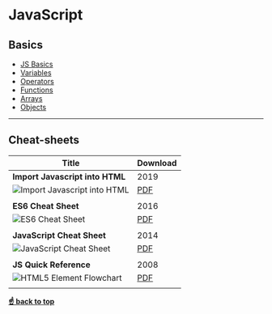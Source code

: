 
# JavaScript

## Basics
* [JS Basics](https://developer.mozilla.org/en-US/docs/Web/JavaScript)
* [Variables](https://developer.mozilla.org/en-US/docs/Learn/JavaScript/First_steps/Variables)
* [Operators](https://developer.mozilla.org/en-US/docs/Learn/JavaScript/First_steps/Math)
* [Functions](https://developer.mozilla.org/en-US/docs/Learn/JavaScript/Building_blocks/Functions)
* [Arrays](https://developer.mozilla.org/en-US/docs/Learn/JavaScript/First_steps/Arrays)
* [Objects](https://developer.mozilla.org/en-US/docs/Learn/JavaScript/Objects/Basics)
----
## Cheat-sheets
| Title                          |Download |
| ------------------------------ |---------|
| **Import Javascript into HTML**      |  2019       |
| ![Import Javascript into HTML]() |[PDF](https://github.com/Tabele86/cheat-sheets/blob/main/javascript/download/import-javascript-summary.pdf) |
|                                |         |
| **ES6 Cheat Sheet**   |     2016    |
| ![ES6 Cheat Sheet]() |  [PDF](https://github.com/Tabele86/cheat-sheets/blob/main/javascript/download/es6-cheat-sheet.pdf) |
|                                |         |
| **JavaScript Cheat Sheet** |       2014     |
| ![JavaScript Cheat Sheet]() | [PDF](https://github.com/Tabele86/cheat-sheets/blob/main/javascript/download/javascript-cheat-sheet.pdf) |
|                                |        |
| **JS Quick Reference**    |   2008     |
| ![HTML5 Element Flowchart]() |  [PDF](https://github.com/Tabele86/cheat-sheets/blob/main/javascript/download/javascript-quick-reference.pdf) |
|                                |        |

**[☝ back to top](#html)**

